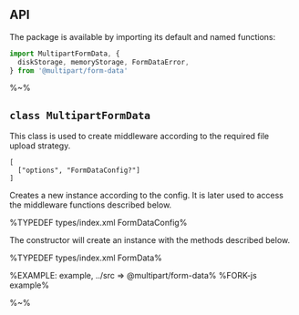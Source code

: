 ## API

The package is available by importing its default and named functions:

```js
import MultipartFormData, {
  diskStorage, memoryStorage, FormDataError,
} from '@multipart/form-data'
```

%~%

## `class MultipartFormData`

This class is used to create middleware according to the required file upload strategy.

```### constructor => MultipartFormData
[
  ["options", "FormDataConfig?"]
]
```

Creates a new instance according to the config. It is later used to access the middleware functions described below.

%TYPEDEF types/index.xml FormDataConfig%

The constructor will create an instance with the methods described below.

%TYPEDEF types/index.xml FormData%

%EXAMPLE: example, ../src => @multipart/form-data%
%FORK-js example%

%~%